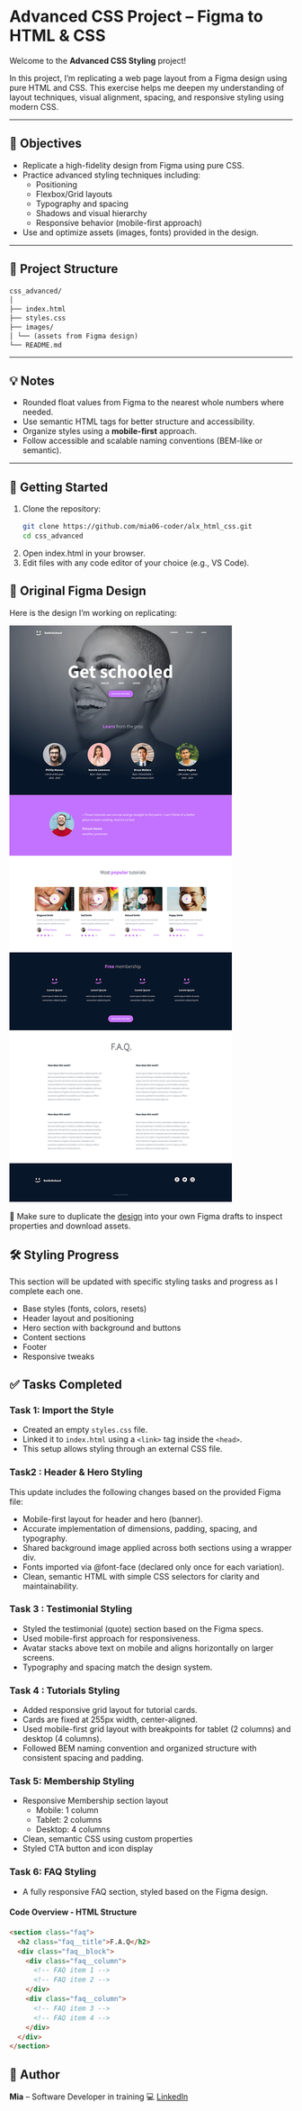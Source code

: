 # Advanced CSS Project – Figma to HTML & CSS

Welcome to the **Advanced CSS Styling** project!

In this project, I’m replicating a web page layout from a Figma design using pure HTML and CSS. This exercise helps me deepen my understanding of layout techniques, visual alignment, spacing, and responsive styling using modern CSS.

---

## 🎯 Objectives

- Replicate a high-fidelity design from Figma using pure CSS.
- Practice advanced styling techniques including:
  - Positioning
  - Flexbox/Grid layouts
  - Typography and spacing
  - Shadows and visual hierarchy
  - Responsive behavior (mobile-first approach)
- Use and optimize assets (images, fonts) provided in the design.

---

## 📁 Project Structure

```plaintext
css_advanced/
│
├── index.html
├── styles.css
├── images/
│ └── (assets from Figma design)
└── README.md
```

---

## 💡 Notes

- Rounded float values from Figma to the nearest whole numbers where needed.
- Use semantic HTML tags for better structure and accessibility.
- Organize styles using a **mobile-first** approach.
- Follow accessible and scalable naming conventions (BEM-like or semantic).

---

## 🚀 Getting Started

1. Clone the repository:
   ```bash
   git clone https://github.com/mia06-coder/alx_html_css.git
   cd css_advanced
   ```
2. Open index.html in your browser.
3. Edit files with any code editor of your choice (e.g., VS Code).

## 🎨 Original Figma Design

Here is the design I’m working on replicating:

![Figma Design Screenshot](./images/figma-design.png)

📌 Make sure to duplicate the [design](https://www.figma.com/design/lf3pF5UxyelYnpSPKQeoc0/Homepage--Copy-?node-id=0-1&t=oy5udNjvklosO7Yl-1) into your own Figma drafts to inspect properties and download assets.

## 🛠️ Styling Progress

This section will be updated with specific styling tasks and progress as I complete each one.

- Base styles (fonts, colors, resets)
- Header layout and positioning
- Hero section with background and buttons
- Content sections
- Footer
- Responsive tweaks

## ✅ Tasks Completed

### Task 1: Import the Style

- Created an empty `styles.css` file.
- Linked it to `index.html` using a `<link>` tag inside the `<head>`.
- This setup allows styling through an external CSS file.

### Task2 : Header & Hero Styling

This update includes the following changes based on the provided Figma file:

- Mobile-first layout for header and hero (banner).
- Accurate implementation of dimensions, padding, spacing, and typography.
- Shared background image applied across both sections using a wrapper div.
- Fonts imported via @font-face (declared only once for each variation).
- Clean, semantic HTML with simple CSS selectors for clarity and maintainability.

### Task 3 : Testimonial Styling

- Styled the testimonial (quote) section based on the Figma specs.
- Used mobile-first approach for responsiveness.
- Avatar stacks above text on mobile and aligns horizontally on larger screens.
- Typography and spacing match the design system.

### Task 4 : Tutorials Styling

- Added responsive grid layout for tutorial cards.
- Cards are fixed at 255px width, center-aligned.
- Used mobile-first grid layout with breakpoints for tablet (2 columns) and desktop (4 columns).
- Followed BEM naming convention and organized structure with consistent spacing and padding.

### Task 5: Membership Styling

- Responsive Membership section layout
  - Mobile: 1 column
  - Tablet: 2 columns
  - Desktop: 4 columns
- Clean, semantic CSS using custom properties
- Styled CTA button and icon display

### Task 6: FAQ Styling

- A fully responsive FAQ section, styled based on the Figma design.

#### Code Overview - HTML Structure

```html
<section class="faq">
  <h2 class="faq__title">F.A.Q</h2>
  <div class="faq__block">
    <div class="faq__column">
      <!-- FAQ item 1 -->
      <!-- FAQ item 2 -->
    </div>
    <div class="faq__column">
      <!-- FAQ item 3 -->
      <!-- FAQ item 4 -->
    </div>
  </div>
</section>
```

## 📌 Author

**Mia** – Software Developer in training 💻
[LinkedIn](https://www.linkedin.com/in/mia-mudzingwa)
